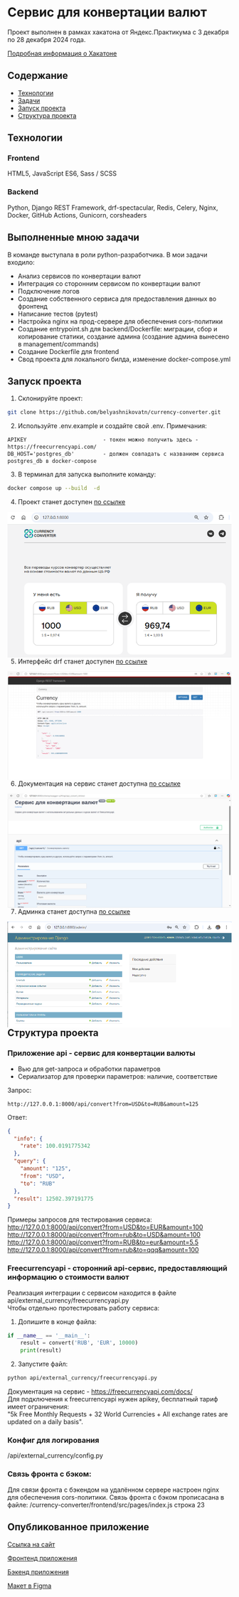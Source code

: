 # Сервис для конвертации валют
Проект выполнен в рамках хакатона от Яндекс.Практикума с 3 декабря по 28 декабря 2024 года.  

[Подробная информация о Хакатоне](https://docs.google.com/document/d/1nQz2IvNutPv28m0HGASbrWm13tV1RCPeAaySq19uk1w/edit?tab=t.0)


## Содержание
- [Технологии](#технологии)
- [Задачи](#задачи)
- [Запуск проекта](#запуск-проекта)
- [Структура проекта](#структура-проекта)


## Технологии
### Frontend
HTML5, JavaScript ES6, Sass / SCSS
### Backend
Python, Django REST Framework, drf-spectacular, Redis, Celery, Nginx, Docker, GitHub Actions, Gunicorn, corsheaders


## Выполненные мною задачи 
В команде выступала в роли python-разработчика. В мои задачи входило:
- Анализ сервисов по конвертации валют
- Интеграция со сторонним сервисом по конвертации валют
- Подключение логов
- Создание собственного сервиса для предоставления данных во фронтенд
- Написание тестов (pytest)
- Настройка nginx на прод-сервере для обеспечения cors-политики
- Создание entrypoint.sh для backend/Dockerfile: миграции, сбор и копирование статики, создание админа (создание админа вынесено в management/commands)
- Создание Dockerfile для frontend
- Свод проекта для локального билда, изменение docker-compose.yml   

## Запуск проекта
1. Склонируйте проект:
```bash
git clone https://github.com/belyashnikovatn/currency-converter.git
```
2. Используйте .env.example и создайте свой .env. Примечания:
```
APIKEY                        - токен можно получить здесь - https://freecurrencyapi.com/                
DB_HOST='postgres_db'         - должен совпадать с названием сервиса postgres_db в docker-compose
```

3. В терминал для запуска выполните команду:

```bash
docker compose up --build  -d
```
4. Проект станет доступен [по ссылке](http://127.0.0.1:8000/)
<img src="screens/main_interface.png" alt="main_interface" style="float: left; margin-right: 10px;" />  

5. Интерфейс drf станет доступен [по ссылке](http://127.0.0.1:8000/api/convert/?from=USD&to=EUR&amount=1000)
<img src="screens/drf_interface.png" alt="drf_interface" style="float: left; margin-right: 10px;" />

6. Документация на сервис станет доступна [по ссылке](http://127.0.0.1:8000/schema/swagger-ui/)
<img src="screens/swagger_interface.png" alt="swagger_interface" style="float: left; margin-right: 10px;" />

7. Админка станет доступна [по ссылке](http://127.0.0.1:8000/admin/)
<img src="screens/admin_interface.png" alt="admin_interface" style="float: left; margin-right: 10px;" />


## Структура проекта

### Приложение api - сервис для конвертации валюты
- Вью для get-запроса и обработки параметров  
- Сериализатор для проверки параметров: наличие, соответствие    

Запрос:  
```
http://127.0.0.1:8000/api/convert?from=USD&to=RUB&amount=125
```
  
Ответ:  
```json
{
  "info": {
    "rate": 100.0191775342
  },
  "query": {
    "amount": "125",
    "from": "USD",
    "to": "RUB"
  },
  "result": 12502.397191775
} 
```
Примеры запросов для тестирования сервиса:  
http://127.0.0.1:8000/api/convert?from=USD&to=EUR&amount=100  
http://127.0.0.1:8000/api/convert?from=rub&to=USD&amount=100  
http://127.0.0.1:8000/api/convert?from=RUB&to=eur&amount=5.5   
http://127.0.0.1:8000/api/convert?from=rub&to=qqq&amount=100   


### Freecurrencyapi - сторонний api-сервис, предоставляющий информацию о стоимости валют
Реализация интеграции с сервисом находится в файле api/external_currency/freecurrencyapi.py  
Чтобы отдельно протестировать работу сервиса:
1. Допишите в конце файла:  
```python
if __name__ == '__main__':
    result = convert('RUB', 'EUR', 10000)
    print(result)
```
2. Запустите файл:
```bash
python api/external_currency/freecurrencyapi.py
```

Документация на сервис - https://freecurrencyapi.com/docs/  
Для подключения к freecurrencyapi нужен apikey, бесплатный тариф имеет ограничения:   
"5k Free Monthly Requests + 32 World Currencies + All exchange rates are updated on a daily basis".  

### Конфиг для логирования
/api/external_currency/config.py

### Связь фронта с бэком:
Для связи фронта с бэкендом на удалённом сервере настроен nginx для обеспечения cors-политики.
Связь фронта с бэком прописасана в файле:
/currency-converter/frontend/src/pages/index.js
строка 23

## Опубликованное приложение

[Ссылка на сайт](https://currency-converter-team2.vercel.app/)

[Фронтенд приложения](https://github.com/hackathon-team-2/currency-converter-frontend)

[Бэкенд приложения](https://github.com/hackathon-team-2/currency-converter-backend)

[Макет в Figma](https://www.figma.com/design/PHxF5BGFK2kv0NvCDQu1xE/%D0%9A%D0%BE%D0%BD%D0%B2%D0%B5%D1%80%D1%82%D0%B5%D1%80?node-id=1-3&t=hhRhzISQrox11Nxz-0)